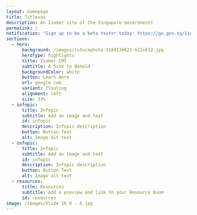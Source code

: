 ```yaml
---
layout: homepage
title: Titlesas
description: An Isomer site of the Singapore Government!
permalink: /
notification: "Sign up to be a beta tester today: https://go.gov.sg/isomer-beta"
sections:
  - hero:
      background: /images/istockphoto-1189130621-612x612.jpg
      heroType: highlights
      title: Isomer CMS
      subtitle: A Site to Behold
      backgroundColor: white
      button: Learn more
      url: google.com
      variant: floating
      alignment: left
      size: 33%
  - infopic:
      title: Infopic
      subtitle: Add an image and text
      id: infopic
      description: Infopic description
      button: Button Text
      alt: Image alt text
  - infopic:
      title: Infopic
      subtitle: Add an image and text
      id: infopic
      description: Infopic description
      button: Button Text
      alt: Image alt text
  - resources:
      title: Resources
      subtitle: Add a preview and link to your Resource Room
      id: resources
image: /images/Slide 16_9 - 6.jpg
---
```


